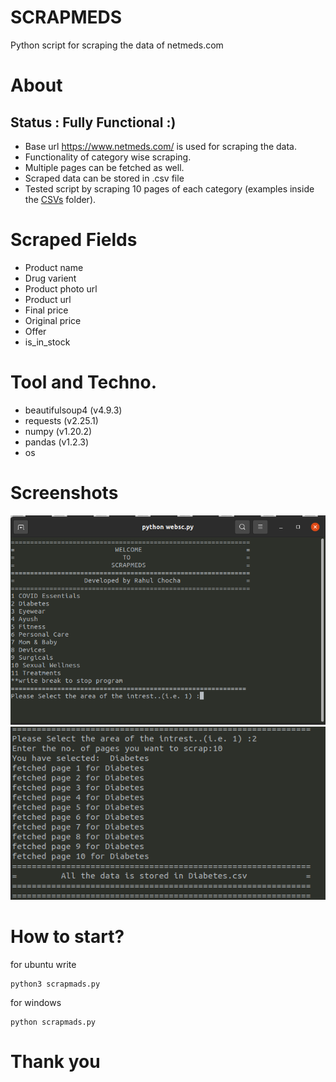 # SCRAPMEDS
Python script for scraping the data of netmeds.com

# About 
## Status : Fully Functional :)
* Base url https://www.netmeds.com/ is used for scraping the data.
* Functionality of category wise scraping.
* Multiple pages can be fetched as well.
* Scraped data can be stored in .csv file
* Tested script by scraping 10 pages of each category (examples inside the [CSVs](https://github.com/mrchocha/scrapmeds/tree/main/CSVs) folder).
  
# Scraped Fields
* Product name
* Drug varient
* Product photo url
* Product url
* Final price
* Original price
* Offer
* is_in_stock 

# Tool and Techno.
* beautifulsoup4 (v4.9.3)
* requests (v2.25.1)
* numpy (v1.20.2)
* pandas (v1.2.3)
* os
  
# Screenshots
![Test Image 1](./Screenshots/s1.png)
![Test Image 1](./Screenshots/s2.png)

# How to start?
for  ubuntu write
```
python3 scrapmads.py
```

for windows
```
python scrapmads.py
```

# Thank you

